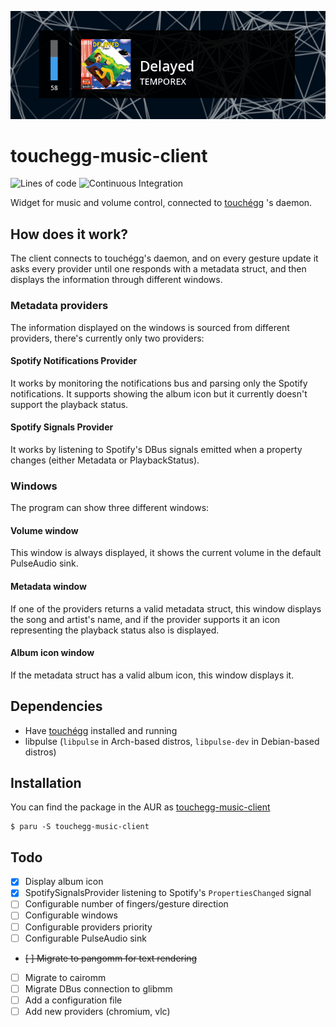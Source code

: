 ![Screenshot](./.github/images/screenshot.png)

# touchegg-music-client

![Lines of code](https://tokei.rs/b1/github/MarioJim/touchegg-music-client?category=code)
![Continuous Integration](https://github.com/MarioJim/touchegg-music-client/workflows/Continuous%20Integration/badge.svg)

Widget for music and volume control, connected to [touchégg](https://github.com/JoseExposito/touchegg) 's daemon.

## How does it work?

The client connects to touchégg's daemon, and on every gesture update it asks every provider until one responds with a
metadata struct, and then displays the information through different windows.

### Metadata providers

The information displayed on the windows is sourced from different providers, there's currently only two providers:

#### Spotify Notifications Provider

It works by monitoring the notifications bus and parsing only the Spotify notifications. It supports showing the album
icon but it currently doesn't support the playback status.

#### Spotify Signals Provider

It works by listening to Spotify's DBus signals emitted when a property changes (either Metadata or PlaybackStatus).

### Windows

The program can show three different windows:

#### Volume window

This window is always displayed, it shows the current volume in the default PulseAudio sink.

#### Metadata window

If one of the providers returns a valid metadata struct, this window displays the song and artist's name, and if the
provider supports it an icon representing the playback status also is displayed.

#### Album icon window

If the metadata struct has a valid album icon, this window displays it.

## Dependencies

- Have [touchégg](https://github.com/JoseExposito/touchegg) installed and running
- libpulse (`libpulse` in Arch-based distros, `libpulse-dev` in Debian-based distros)

## Installation

You can find the package in the AUR
as [touchegg-music-client](https://aur.archlinux.org/packages/touchegg-music-client/)

```shell
$ paru -S touchegg-music-client
```

## Todo

- [x] Display album icon
- [x] SpotifySignalsProvider listening to Spotify's `PropertiesChanged` signal
- [ ] Configurable number of fingers/gesture direction
- [ ] Configurable windows
- [ ] Configurable providers priority
- [ ] Configurable PulseAudio sink
- ~~[ ] Migrate to pangomm for text rendering~~
- [ ] Migrate to cairomm
- [ ] Migrate DBus connection to glibmm
- [ ] Add a configuration file
- [ ] Add new providers (chromium, vlc)
